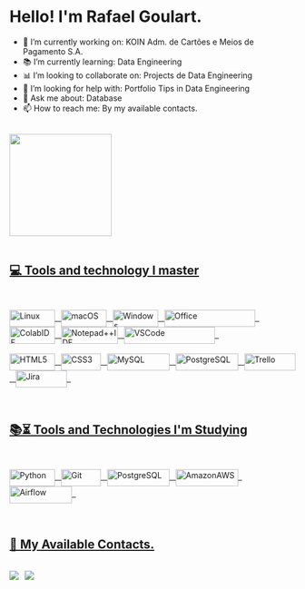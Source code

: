 # Hello! I'm Rafael Goulart.

 - 💼 I’m currently working on: KOIN Adm. de Cartões e Meios de Pagamento S.A.
 - 📚 I’m currently learning: Data Engineering
 - 📊 I’m looking to collaborate on: Projects de Data Engineering
 - 🤔 I’m looking for help with: Portfolio Tips in Data Engineering
 - 💬 Ask me about: Database
 - 📫 How to reach me: By my available contacts.

</br>

<div>
    <a href="https://github.com/rafaelgoulartrgs">
    <img height="180cm" src="https://github-readme-stats.vercel.app/api?username=rafaelgoulartrgs&show_icons=true&theme=merko"/>
</div>

</br>

## 💻 Tools and technology I master

<div style="display: inline_bloco"><br/>
    <p><img align="Center" alt="Linux" height="30" width="80" src="https://img.shields.io/badge/Linux-FCC624?style=for-the-badge&logo=linux&logoColor=black"/>&ensp;
    <img align="Center" alt="macOS" height="30" width="80" src="https://img.shields.io/badge/mac%20os-000000?style=for-the-badge&logo=apple&logoColor=white"/>&ensp;
    <img align="Center" alt="Windows" height="30" width="80" src="https://img.shields.io/badge/Windows-0078D6?style=for-the-badge&logo=windows&logoColor=white"/>&ensp;
    <img align="Center" alt="Office" height="30" width="160" src="https://img.shields.io/badge/Microsoft_Office-D83B01?style=for-the-badge&logo=microsoft-office&logoColor=white"/>&ensp;
    <img align="Center" alt="ColabIDE" height="30" width="80" src="https://img.shields.io/badge/Colab-F9AB00?style=for-the-badge&logo=googlecolab&color=525252"/>&ensp;
    <img align="Center" alt="Notepad++IDE" height="30" width="100" src="https://img.shields.io/badge/Notepad++-90E59A.svg?style=for-the-badge&logo=notepad%2B%2B&logoColor=black"/>&ensp;
    <img align="Center" alt="VSCode" height="30" width="160" src="https://img.shields.io/badge/Visual_Studio_Code-0078D4?style=for-the-badge&logo=visual%20studio%20code&logoColor=white"/>&ensp;
    </br></br>
    <img align="Center" alt="HTML5" height="30" width="80" src="https://img.shields.io/badge/HTML5-E34F26?style=for-the-badge&logo=html5&logoColor=white"/>&ensp;
    <img align="Center" alt="CSS3" height="30" width="70" src="https://img.shields.io/badge/CSS3-1572B6?style=for-the-badge&logo=css3&logoColor=white"/>&ensp;
    <img align="Center" alt="MySQL" height="30" width="110" src="https://img.shields.io/badge/MySQL-00000F?style=for-the-badge&logo=mysql&logoColor=white"/>&ensp;
    <img align="Center" alt="PostgreSQL" height="30" width="110" src="https://img.shields.io/badge/PostgreSQL-316192?style=for-the-badge&logo=postgresql&logoColor=white"/>&ensp;
    <img align="Center" alt="Trello" height="30" width="90" src="https://img.shields.io/badge/Trello-0052CC?style=for-the-badge&logo=trello&logoColor=white"/>&ensp;
    <img align="Center" alt="Jira" height="30" width="90" src="https://img.shields.io/badge/Jira-0052CC?style=for-the-badge&logo=Jira&logoColor=white"/>&ensp;</p>
    
</div>

</br>

## 📚⏳ Tools and Technologies I'm Studying

<div style="display: inline_bloco"><br/>
    <p><img align="Center" alt="Python" height="30" width="80" src="https://img.shields.io/badge/Python-3776AB?style=for-the-badge&logo=python&logoColor=white"/>&ensp;
    <img align="Center" alt="Git" height="30" width="70" src="https://img.shields.io/badge/GIT-E44C30?style=for-the-badge&logo=git&logoColor=white"/>&ensp;
    <img align="Center" alt="PostgreSQL" height="30" width="110" src="https://img.shields.io/badge/PostgreSQL-316192?style=for-the-badge&logo=postgresql&logoColor=white"/>&ensp;
    <img align="Center" alt="AmazonAWS" height="30" width="110" src="https://img.shields.io/badge/Amazon_AWS-FF9900?style=for-the-badge&logo=amazonaws&logoColor=white"/>&ensp;
    <img align="Center" alt="Airflow" height="30" width="110" src="https://img.shields.io/badge/Airflow-017CEE?style=for-the-badge&logo=Apache%20Airflow&logoColor=white"/>&ensp;</p>
</div>

</br>

## 📱 My Available Contacts.

</br>

<div>
    <a href="https://www.linkedin.com/in/rafael-goulart-558569168/" targe="_blank"><img src="https://img.shields.io/badge/LinkedIn-0077B5?style=for-the-badge&logo=linkedin&logoColor=white" target="_blank"></a>&ensp;
    <a href="mailto:rafael.goulartrgs@outlook.com" targe="_blank"><img src="https://img.shields.io/badge/Microsoft_Outlook-0078D4?style=for-the-badge&logo=microsoft-outlook&logoColor=white" target="_blank"></a>&ensp;
    
</div>

